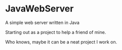 JavaWebServer
=============

A simple web server written in Java

Starting out as a project to help a friend of mine.

Who knows, maybe it can be a neat project I work on.
